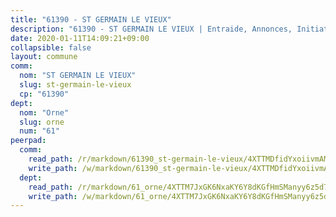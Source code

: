 ```yaml
---
title: "61390 - ST GERMAIN LE VIEUX"
description: "61390 - ST GERMAIN LE VIEUX | Entraide, Annonces, Initiatives"
date: 2020-01-11T14:09:21+09:00
collapsible: false
layout: commune
comm:
  nom: "ST GERMAIN LE VIEUX"
  slug: st-germain-le-vieux
  cp: "61390"
dept:
  nom: "Orne"
  slug: orne
  num: "61"
peerpad:
  comm:
    read_path: /r/markdown/61390_st-germain-le-vieux/4XTTMDfidYxoiivmAMWsZXVmDzPJ5rZvtCr3E6vzQz94iZppG
    write_path: /w/markdown/61390_st-germain-le-vieux/4XTTMDfidYxoiivmAMWsZXVmDzPJ5rZvtCr3E6vzQz94iZppG-K3TgTqkbYZehu8UjWhq5Fg9tB6FHkaV3Z9NzuYs5xVu5FGkrjEkSZrzrH3W3HgaEbpAT7z1xwrXVFG6GtcAMzYof6vGLP44Z6gLA2XAvW3yxXMU7GQqowRN3poipkBuZ8rwi3xPi
  dept:
    read_path: /r/markdown/61_orne/4XTTM7JxGK6NxaKY6Y8dKGfHmSManyy6z5d78TaTcUn3zJjy6
    write_path: /w/markdown/61_orne/4XTTM7JxGK6NxaKY6Y8dKGfHmSManyy6z5d78TaTcUn3zJjy6-K3TgUN9f9h2Fmk7w15QXNPtmJYWWDYEB4sLb6BW46ErzRh2NG4TmnnXd3GJfJ3dVSNBE8WudjKbLAy4CD2mQTtYeoUAUzvKztzGsCxcQ4ezpe7WGMgkNubsBkL3vV47Zushr5DqN
---
```


